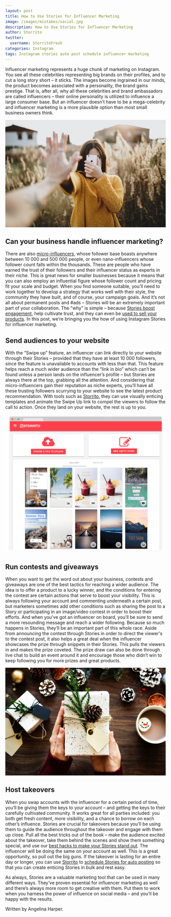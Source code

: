```yaml
---
layout: post
title: How to Use Stories for Influencer Marketing
image: /images/mistakes/social.jpg
description: How to Use Stories for Influencer Marketing
author: Storrito
twitter:
  username: StorritoFresh
categories: Instagram
tags: Instagram stories auto post schedule influencer marketing
---
```


Influencer marketing represents a huge chunk of marketing on Instagram. You see all these celebrities representing big brands on their profiles, and to cut a long story short – it sticks. The images become ingrained in our minds, the product becomes associated with a personality, the brand gains prestige. That is, after all, why all these celebrities and brand ambassadors are called influencers – their online personality is utilized to influence a large consumer base. But an influencer doesn’t have to be a mega-celebrity and influencer marketing is a more plausible option than most small business owners think.

![Influencer marketing](/images/influencer-marketing/influencer-1.jpg)

<!--more-->

## Can your business handle influencer marketing? ##

There are also [micro-influencers](https://www.forbes.com/sites/barrettwissman/2018/03/02/micro-influencers-the-marketing-force-of-the-future/#3808626e6707), whose follower base boasts anywhere between 10 000 and 500 000 people, or even nano-influencers whose follower count falls within the thousands. These are people who have earned the trust of their followers and their influencer status as experts in their niche. 
This is great news for smaller businesses because it means that you can also employ an influential figure whose follower count and pricing fit your scale and budget. When you find someone suitable, you’ll need to work together to develop a strategy that works well with their style, the community they have built, and of course, your campaign goals. And it’s not all about permanent posts and #ads – Stories will be an extremely important part of your collaboration. 
The "why" is simple – because [Stories boost engagement](https://blog.storrito.com/instagram/2018/11/22/How-to-Use-Instagram-Stories-to-Boost-Audience-Engagement.html), help cultivate trust, and they can even be [used to sell your products](https://blog.storrito.com/instagram/2018/11/15/How-to-create-Insta-Stories-that-can-sell-your-product.html). In this post, we’re bringing you the how of using Instagram Stories for influencer marketing. 

## Send audiences to your website ##

With the “Swipe up” feature, an influencer can link directly to your website through their Stories – provided that they have at least 10 000 followers, since the feature is unavailable to accounts with less than that. This feature helps reach a much wider audience than the “link in bio” which can’t be found unless a person lands on the influencer’s profile – but Stories are always there at the top, grabbing all the attention.
And considering that micro-influencers gain their reputation as niche experts, you’ll have all these trusting followers scurrying to your website to see the latest product recommendation. With tools such as [Storrito](https://storrito.com/), they can use visually enticing templates and animate the Swipe Up link to compel the viewers to follow the call to action. Once they land on your website, the rest is up to you.

![Storrito Gallery](/images/influencer-marketing/gallery.png)

## Run contests and giveaways ##

When you want to get the word out about your business, contests and giveaways are one of the best tactics for reaching a wider audience. The idea is to offer a product to a lucky winner, and the conditions for entering the contest are certain actions that serve to boost your visibility. This is always following your account and commenting underneath a certain post, but marketers sometimes add other conditions such as sharing the post to a Story or participating in an image/video contest in order to boost their efforts.
And when you’ve got an influencer on board, you’ll be sure to send a more resounding message and reach a wider following. Because so much happens in Stories, they’ll be an important part of this whole race. Aside from announcing the contest through Stories in order to direct the viewer's to the contest post, it also helps a great deal when the influencer showcases the prize through snippets in their Stories. This pulls the viewers in and makes the prize coveted.
The prize draw can also be done through live chat to build an event around it and encourage those who didn’t win to keep following you for more prizes and great products.

![Storrito Gallery](/images/influencer-marketing/present.jpg)

## Host takeovers ##

When you swap accounts with the influencer for a certain period of time, you’ll be giving them the keys to your account – and getting the keys to their carefully cultivated community. It works great for all parties included: you both get fresh content, more visibility, and a chance to borrow on each other’s influence.
Stories are crucial for takeovers because you’ll be using them to guide the audience throughout the takeover and engage with them up close. Pull all the best tricks out of the book – make the audience excited about the takeover, take them behind the scenes and show them something special, and use our [best hacks to make your Stories stand out](https://blog.storrito.com/instagram/2018/11/30/Make-Your-Insta-Stories-Stand-Out-with-These-Cool-Hacks-Part-1.html). The influencer will be doing the same on your account as well. This is a great opportunity, so pull out the big guns. If the takeover is lasting for an entire day or longer, you can use [Storrito](https://storrito.com/) to [schedule Stories for auto posting](https://blog.storrito.com/instagram/2018/11/26/auto-post-to-your-instagram-story-no-business-account-required.html) so that you can create enticing Stories in bulk and rest easy.

As always, Stories are a valuable marketing tool that can be used in many different ways. They’ve proven essential for influencer marketing as well and there’s always more room to get creative with them. Put them to work when you harness the power of influence on social media – and you’ll be happy with the results.   


Written by Angelina Harper.